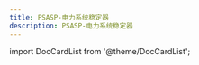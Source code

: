 ```yaml
---
title: PSASP-电力系统稳定器
description: PSASP-电力系统稳定器
---
```


import DocCardList from '@theme/DocCardList';

<DocCardList />